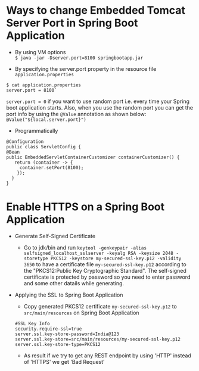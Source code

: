 # Ways to change Embedded Tomcat Server Port in Spring Boot Application

- By using VM options <BR/> `$ java -jar -Dserver.port=8100 springbootapp.jar`

- By specifying the server.port property in the resource file `application.properties`<BR/>

```
$ cat application.properties
server.port = 8100`
```

`server.port = 0` if you want to use random port i.e. every time your Spring boot application starts.
Also, when you use the random port you can get the port info by using the `@Value` annotation as shown below:
`@Value("${local.server.port}")`

- Programmatically

```
@Configuration
public class ServletConfig {
@Bean
public EmbeddedServletContainerCustomizer containerCustomizer() {
   return (container -> {
     container.setPort(8100);
    });
  }
}
```

# Enable HTTPS on a Spring Boot Application

- Generate Self-Signed Certificate

  - Go to jdk/bin and run `keytool -genkeypair -alias selfsigned_localhost_sslserver -keyalg RSA -keysize 2048 -storetype PKCS12 -keystore my-secured-ssl-key.p12 -validity 3650` to have a certificate file `my-secured-ssl-key.p12` according to the "PKCS12:Public Key Cryptographic Standard". The self-signed certificate is protected by password so you need to enter password and some other datails while generating.

- Applying the SSL to Spring Boot Application

  - Copy generated PKCS12 certificate `my-secured-ssl-key.p12` to `src/main/resources` on Spring Boot Application

  ```
  #SSL Key Info
  security.require-ssl=true
  server.ssl.key-store-password=India@123
  server.ssl.key-store=src/main/resources/my-secured-ssl-key.p12
  server.ssl.key-store-type=PKCS12
  ```

  - As result if we try to get any REST endpoint by using 'HTTP' instead of 'HTTPS' we get 'Bad Request'
